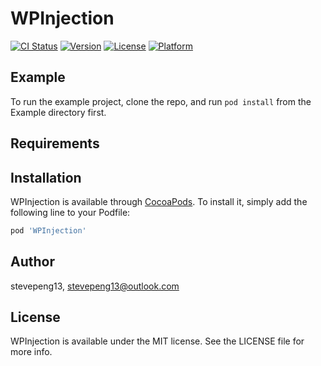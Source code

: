 # WPInjection

[![CI Status](https://img.shields.io/travis/stevepeng13/WPInjection.svg?style=flat)](https://travis-ci.org/stevepeng13/WPInjection)
[![Version](https://img.shields.io/cocoapods/v/WPInjection.svg?style=flat)](https://cocoapods.org/pods/WPInjection)
[![License](https://img.shields.io/cocoapods/l/WPInjection.svg?style=flat)](https://cocoapods.org/pods/WPInjection)
[![Platform](https://img.shields.io/cocoapods/p/WPInjection.svg?style=flat)](https://cocoapods.org/pods/WPInjection)

## Example

To run the example project, clone the repo, and run `pod install` from the Example directory first.

## Requirements

## Installation

WPInjection is available through [CocoaPods](https://cocoapods.org). To install
it, simply add the following line to your Podfile:

```ruby
pod 'WPInjection'
```

## Author

stevepeng13, stevepeng13@outlook.com

## License

WPInjection is available under the MIT license. See the LICENSE file for more info.
